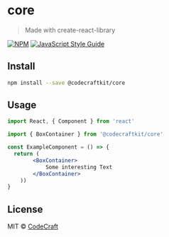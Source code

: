 # core

> Made with create-react-library

[![NPM](https://img.shields.io/npm/v/@codecraftkit/core.svg)](https://www.npmjs.com/package/@codecraftkit/core) [![JavaScript Style Guide](https://img.shields.io/badge/code_style-standard-brightgreen.svg)](https://standardjs.com)

## Install

```bash
npm install --save @codecraftkit/core
```

## Usage

```jsx
import React, { Component } from 'react'

import { BoxContainer } from '@codecraftkit/core'

const ExampleComponent = () => {
  return (
        <BoxContainer>
            Some interesting Text
        </BoxContainer>
    ))
}
```

## License

MIT © [CodeCraft](https://github.com/CodeCraft)
